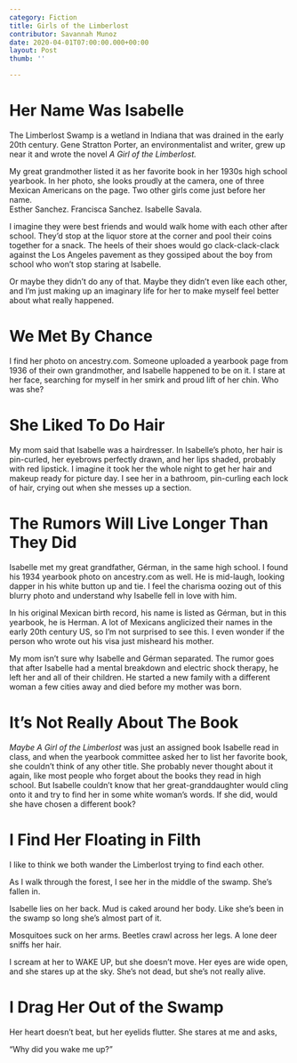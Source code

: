 ```yaml
---
category: Fiction
title: Girls of the Limberlost
contributor: Savannah Munoz
date: 2020-04-01T07:00:00.000+00:00
layout: Post
thumb: ''

---
```

# Her Name Was Isabelle

The Limberlost Swamp is a wetland in Indiana that was drained in the early 20th century. Gene Stratton Porter, an environmentalist and writer, grew up near it and wrote the novel _A Girl of the Limberlost._

My great grandmother listed it as her favorite book in her 1930s high school yearbook. In her photo, she looks proudly at the camera, one of three Mexican Americans on the page. Two other girls come just before her name. <br> Esther Sanchez. Francisca Sanchez. Isabelle Savala.

I imagine they were best friends and would walk home with each other after school. They’d stop at the liquor store at the corner and pool their coins together for a snack. The heels of their shoes would go clack-clack-clack against the Los Angeles pavement as they gossiped about the boy from school who won’t stop staring at Isabelle.

Or maybe they didn’t do any of that. Maybe they didn’t even like each other, and I’m just making up an imaginary life for her to make myself feel better about what really happened.

# We Met By Chance

I find her photo on ancestry.com. Someone uploaded a yearbook page from 1936 of their own grandmother, and Isabelle happened to be on it. I stare at her face, searching for myself in her smirk and proud lift of her chin. Who was she?

# She Liked To Do Hair

My mom said that Isabelle was a hairdresser. In Isabelle’s photo, her hair is pin-curled, her eyebrows perfectly drawn, and her lips shaded, probably with red lipstick. I imagine it took her the whole night to get her hair and makeup ready for picture day. I see her in a bathroom, pin-curling each lock of hair, crying out when she messes up a section.

# The Rumors Will Live Longer Than They Did

Isabelle met my great grandfather, Gérman, in the same high school. I found his 1934 yearbook photo on ancestry.com as well. He is mid-laugh, looking dapper in his white button up and tie. I feel the charisma oozing out of this blurry photo and understand why Isabelle fell in love with him.

In his original Mexican birth record, his name is listed as Gérman, but in this yearbook, he is Herman. A lot of Mexicans anglicized their names in the early 20th century US, so I’m not surprised to see this. I even wonder if the person who wrote out his visa just misheard his mother.

My mom isn’t sure why Isabelle and Gérman separated. The rumor goes that after Isabelle had a mental breakdown and electric shock therapy, he left her and all of their children. He started a new family with a different woman a few cities away and died before my mother was born.

# It’s Not Really About The Book

_Maybe A Girl of the Limberlost_ was just an assigned book Isabelle read in class, and when the yearbook committee asked her to list her favorite book, she couldn’t think of any other title. She probably never thought about it again, like most people who forget about the books they read in high school. But Isabelle couldn’t know that her great-granddaughter would cling onto it and try to find her in some white woman’s words. If she did, would she have chosen a different book?

# I Find Her Floating in Filth

I like to think we both wander the Limberlost trying to find each other.

As I walk through the forest, I see her in the middle of the swamp. She’s fallen in.

Isabelle lies on her back. Mud is caked around her body. Like she’s been in the swamp so long she’s almost part of it.

Mosquitoes suck on her arms. Beetles crawl across her legs. A lone deer sniffs her hair.

I scream at her to WAKE UP, but she doesn’t move. Her eyes are wide open, and she stares up at the sky. She’s not dead, but she’s not really alive.

# I Drag Her Out of the Swamp

Her heart doesn’t beat, but her eyelids flutter. She stares at me and asks,

“Why did you wake me up?”